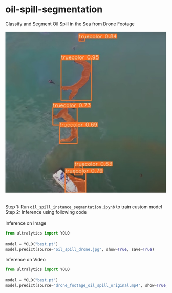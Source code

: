 # oil-spill-segmentation
Classify and Segment Oil Spill in the Sea from Drone Footage<br>
<br>
![Oil Spill in Sea](https://github.com/tim3in/oil-spill-segmentation/blob/main/oil-spill-predection.jpg?raw=true)
<br><br>

Step 1: Run ``` oil_spill_instance_segmentation.ipynb ``` to train custom model<br>
Step 2: Inference using following code <br>
<br>
Inference on Image<br>
```python
from ultralytics import YOLO

model = YOLO("best.pt")
model.predict(source="oil_spill_drone.jpg", show=True, save=True)
```

Inference on Video<br>
```python
from ultralytics import YOLO

model = YOLO("best.pt")
model.predict(source="drone_footage_oil_spill_original.mp4", show=True, save=True)
```
